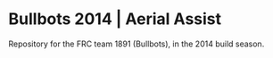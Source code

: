 Bullbots 2014 | Aerial Assist
==========
Repository for the FRC team 1891 (Bullbots), in the 2014 build season.